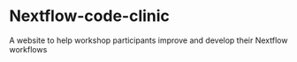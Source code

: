# Nextflow-code-clinic
A website to help workshop participants improve and develop their Nextflow workflows
